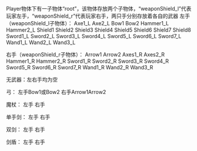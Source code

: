 Player物体下有一子物体“root”，该物体存放两个子物体，“weaponShield_l”代表玩家左手，“weaponShield_r”代表玩家右手，两只手分别存放着各自的武器
左手（weaponShield_l子物体）：
Axe1_L
Axe2_L
Bow1
Bow2
Hammer1_L
Hammer2_L
Shield1
Shield2
Shield3
Shield4
Shield5
Shield6
Shield7
Shield8
Sword1_L
Sword2_L
Sword3_L
Sword4_L
Sword5_L
Sword6_L
Sword7_L
Wand1_L
Wand2_L
Wand3_L

右手（weaponShield_r子物体）：
Arrow1
Arrow2
Axes1_R
Axes2_R
Hammer1_R
Hammer2_R
Sword1_R
Sword2_R
Sword3_R
Sword4_R
Sword5_R
Sword6_R
Sword7_R
Wand1_R
Wand2_R
Wand3_R

无武器：左右手均为空

弓：
左手Bow1或Bow2
右手Arrow1Arrow2

魔杖：
左手
右手

单手剑：
左手
右手

双剑：
左手
右手

剑盾：
左手
右手


